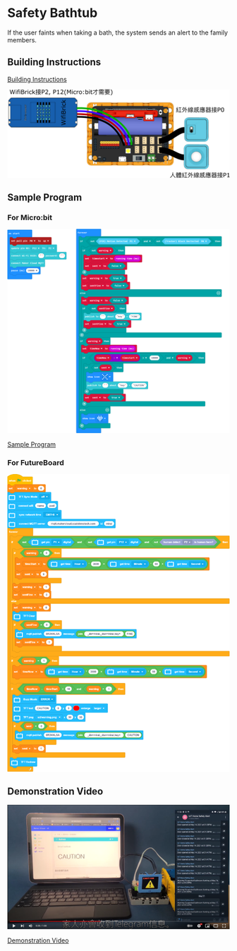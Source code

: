 # Safety Bathtub

If the user faints when taking a bath, the system sends an alert to the family members.

## Building Instructions

[Building Instructions]()

![](../images/bathtub_wire.png)

## Sample Program

### For Micro:bit

![](../images/bathtub_code_mc.png)

[Sample Program](https://makecode.microbit.org/_ChLPTHW9uiUh)

### For FutureBoard

![](../images/bathtub_code_kb.png)

## Demonstration Video

[![](../images/battub_video.png)](https://www.youtube.com/watch?v=tRQiIUIZCpo&t=1s)

[Demonstration Video](https://www.youtube.com/watch?v=tRQiIUIZCpo&t=1s)